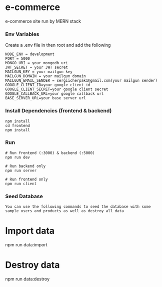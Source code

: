 # e-commerce
e-commerce site run by MERN stack

### Env Variables

Create a .env file in then root and add the following

```
NODE_ENV = development
PORT = 5000
MONGO_URI = your mongodb uri
JWT_SECRET = your JWT secret
MAILGUN_KEY = your mailgun key
MAILGUN_DOMAIN = your mailgun domain
MAILGUN_EMAIL_SENDER = sergiicherpak1@gmail.com(your mailgun sender)
GOOGLE_CLIENT_ID=your google client id
GOOGLE_CLIENT_SECRET=your google client secret
GOOGLE_CALLBACK_URL=your google callback url
BASE_SERVER_URL=your base server url
```
### Install Dependencies (frontend & backend)

```
npm install
cd frontend
npm install
```

### Run

```
# Run frontend (:3000) & backend (:5000)
npm run dev

# Run backend only
npm run server

# Run frontend only
npm run client
```

### Seed Database
```
You can use the following commands to seed the database with some sample users and products as well as destroy all data

```
# Import data
npm run data:import

# Destroy data
npm run data:destroy